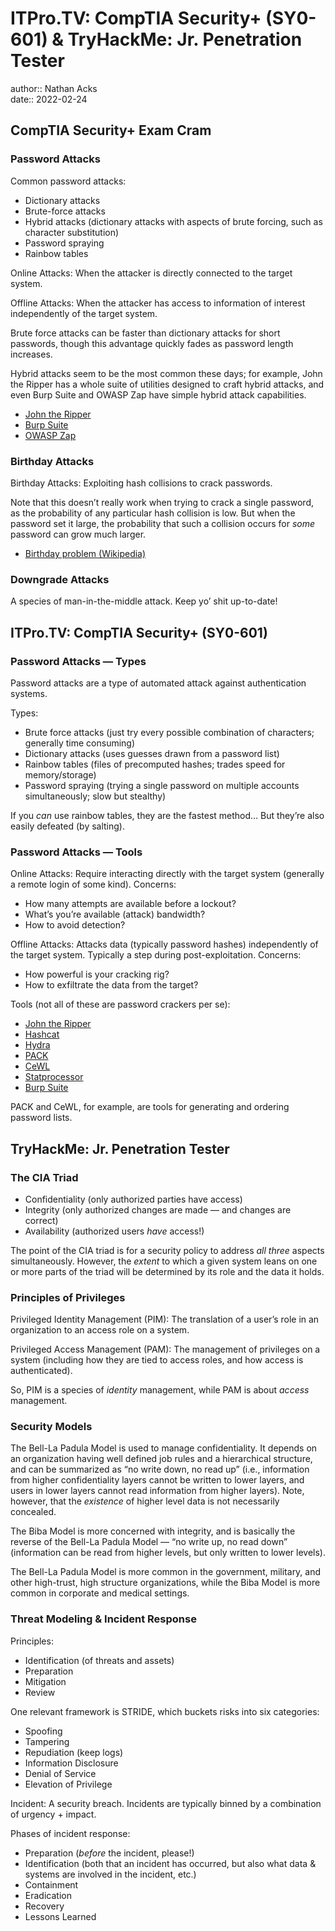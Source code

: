 # ITPro.TV: CompTIA Security+ (SY0-601) & TryHackMe: Jr. Penetration Tester

author:: Nathan Acks  
date:: 2022-02-24

## CompTIA Security+ Exam Cram

### Password Attacks

Common password attacks:

* Dictionary attacks
* Brute-force attacks
* Hybrid attacks (dictionary attacks with aspects of brute forcing, such as character substitution)
* Password spraying
* Rainbow tables

Online Attacks: When the attacker is directly connected to the target system.

Offline Attacks: When the attacker has access to information of interest independently of the target system.

Brute force attacks can be faster than dictionary attacks for short passwords, though this advantage quickly fades as password length increases.

Hybrid attacks seem to be the most common these days; for example, John the Ripper has a whole suite of utilities designed to craft hybrid attacks, and even Burp Suite and OWASP Zap have simple hybrid attack capabilities.

* [John the Ripper](../notes/john-the-ripper.md)
* [Burp Suite](../notes/burp-suite.md)
* [OWASP Zap](../notes/owasp-zap.md)

### Birthday Attacks

Birthday Attacks: Exploiting hash collisions to crack passwords.

Note that this doesn’t really work when trying to crack a single password, as the probability of any particular hash collision is low. But when the password set it large, the probability that such a collision occurs for *some* password can grow much larger.

* [Birthday problem (Wikipedia)](https://en.wikipedia.org/wiki/Birthday_problem)

### Downgrade Attacks

A species of man-in-the-middle attack. Keep yo’ shit up-to-date!

## ITPro.TV: CompTIA Security+ (SY0-601)

### Password Attacks — Types

Password attacks are a type of automated attack against authentication systems.

Types:

* Brute force attacks (just try every possible combination of characters; generally time consuming)
* Dictionary attacks (uses guesses drawn from a password list)
* Rainbow tables (files of precomputed hashes; trades speed for memory/storage)
* Password spraying (trying a single password on multiple accounts simultaneously; slow but stealthy)

If you *can* use rainbow tables, they are the fastest method… But they’re also easily defeated (by salting).

### Password Attacks — Tools

Online Attacks: Require interacting directly with the target system (generally a remote login of some kind). Concerns:

* How many attempts are available before a lockout?
* What’s you’re available (attack) bandwidth?
* How to avoid detection?

Offline Attacks: Attacks data (typically password hashes) independently of the target system. Typically a step during post-exploitation. Concerns:

* How powerful is your cracking rig?
* How to exfiltrate the data from the target?

Tools (not all of these are password crackers per se):

* [John the Ripper](../notes/john-the-ripper.md)
* [Hashcat](../notes/hashcat.md)
* [Hydra](../notes/hydra.md)
* [PACK](https://www.kali.org/tools/pack/)
* [CeWL](https://github.com/digininja/CeWL)
* [Statprocessor](https://hashcat.net/wiki/doku.php?id=statsprocessor)
* [Burp Suite](../notes/burp-suite.md)

PACK and CeWL, for example, are tools for generating and ordering password lists.

## TryHackMe: Jr. Penetration Tester

### The CIA Triad

* Confidentiality (only authorized parties have access)
* Integrity (only authorized changes are made — and changes are correct)
* Availability (authorized users *have* access!)

The point of the CIA triad is for a security policy to address *all three* aspects simultaneously. However, the *extent* to which a given system leans on one or more parts of the triad will be determined by its role and the data it holds.

### Principles of Privileges

Privileged Identity Management (PIM): The translation of a user’s role in an organization to an access role on a system.

Privileged Access Management (PAM): The management of privileges on a system (including how they are tied to access roles, and how access is authenticated).

So, PIM is a species of *identity* management, while PAM is about *access* management.

### Security Models

The Bell-La Padula Model is used to manage confidentiality. It depends on an organization having well defined job rules and a hierarchical structure, and can be summarized as “no write down, no  read up” (i.e., information from higher confidentiality layers cannot be written to lower layers, and users in lower layers cannot read information from higher layers). Note, however, that the *existence* of higher level data is not necessarily concealed.

The Biba Model is more concerned with integrity, and is basically the reverse of the Bell-La Padula Model — “no write up, no read down” (information can be read from higher levels, but only written to lower levels).

The Bell-La Padula Model is more common in the government, military, and other high-trust, high structure organizations, while the Biba Model is more common in corporate and medical settings.

### Threat Modeling & Incident Response

Principles:

* Identification (of threats and assets)
* Preparation
* Mitigation
* Review

One relevant framework is STRIDE, which buckets risks into six categories:

* Spoofing
* Tampering
* Repudiation (keep logs)
* Information Disclosure
* Denial of Service
* Elevation of Privilege

Incident: A security breach. Incidents are typically binned by a combination of urgency + impact.

Phases of incident response:

* Preparation (*before* the incident, please!)
* Identification (both that an incident has occurred, but also what data & systems are involved in the incident, etc.)
* Containment
* Eradication
* Recovery
* Lessons Learned
